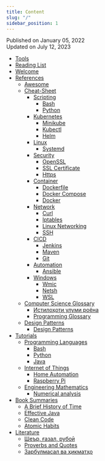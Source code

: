 ```yaml
---
title: Content
slug: "/"
sidebar_position: 1
---
```


Published on January 05, 2022  
Updated on July 12, 2023

<!---
<div class="contentTableContainer">

|     | Title                                                 | Date Last Updated |
| --- | ----------------------------------------------------- | ----------------- |
| 1   | [Item One](#)                                         | Month Day, Year   |
| 2   | [Item Two](#)                                         | Month Day, Year   |

</div>
-->

- [Tools](docs/tools)
- [Reading List](docs/reading-list)
- [Welcome](docs/welcome)
- [References](docs/category/references)
    - [Awesome](docs/references/awesome)
    - [Cheat-Sheet](docs/category/cheat-sheet)
        - [Scripting](docs/category/scripting)
            - [Bash](docs/references/cheat-sheet/scripting/bash)
            - [Python](docs/references/cheat-sheet/scripting/python)
        - [Kubernetes](docs/category/k8s)
            - [Minikube](docs/references/cheat-sheet/k8s/minikube)
            - [Kubectl](docs/references/cheat-sheet/k8s/kubectl)
            - [Helm](docs/references/cheat-sheet/k8s/helm)
        - [Linux](docs/category/linux)
            - [Systemd](docs/references/cheat-sheet/linux/systemd)
        - [Security](docs/category/security)
            - [OpenSSL](docs/references/cheat-sheet/security/openssl)
            - [SSL Certificate](docs/references/cheat-sheet/security/ssl-certificate)
            - [Https](docs/references/cheat-sheet/security/https)
        - [Container](docs/category/container)
            - [Dockerfile](docs/references/cheat-sheet/container/dockerfile)
            - [Docker Compose](docs/references/cheat-sheet/container/docker-compose)
            - [Docker](docs/references/cheat-sheet/container/docker)
        - [Network](docs/category/network)
            - [Curl](docs/references/cheat-sheet/network/curl)
            - [Iptables](docs/references/cheat-sheet/network/iptables)
            - [Linux Networking](docs/references/cheat-sheet/network/linux-networking)
            - [SSH](docs/references/cheat-sheet/network/ssh)
        - [CICD](docs/category/cicd)
            - [Jenkins](docs/references/cheat-sheet/cicd/jenkins)
            - [Maven](docs/references/cheat-sheet/cicd/maven)
            - [Git](docs/references/cheat-sheet/cicd/git)
        - [Automation](docs/category/automation)
            - [Ansible](docs/references/cheat-sheet/automation/ansible-cheatsheet)
        - [Windows](docs/category/windows)
            - [Wmic](docs/references/cheat-sheet/windows/wmic)
            - [Netsh](docs/references/cheat-sheet/windows/netsh)
            - [WSL](docs/references/cheat-sheet/windows/wsl)
    - [Computer Science Glossary](docs/category/computer-science-glossary)
        - [Истилоҳоти улуми роёна](docs/references/computer-science-glossary/computer-science-glossary-tj)
        - [Programming Glossary](docs/references/computer-science-glossary/programming-glossary)
    - [Design Patterns](docs/category/design-patterns)
        - [Design Patterns](docs/references/design-patterns/design-patterns)
- [Tutorials](docs/category/tutorials)
    - [Programming Languages](docs/category/programming-languages)
        - [Bash](docs/tutorials/programming-languages/bash)
        - [Python](docs/tutorials/programming-languages/python)
        - [Java](docs/tutorials/programming-languages/java)
    - [Internet of Things](docs/category/iot)
        - [Home Automation](docs/tutorials/iot/home-automation)
        - [Raspberry Pi](docs/tutorials/iot/raspberry-pi)
    - [Engineering Mathematics](docs/category/engineering-mathematics)
        - [Numerical analysis](docs/tutorials/engineering-mathematics/numerical-analysis)
- [Book Summaries](docs/category/book-summaries)
    - [A Brief History of Time](docs/book-summaries/a-brief-history-of-time)
    - [Effective Java](docs/book-summaries/effective-java)
    - [Clean Code](docs/book-summaries/clean-code)
    - [Atomic Habits](docs/book-summaries/atomic-habits)
- [Literature](docs/category/literature)
    - [Шеър, ғазал, рубоӣ](docs/literature/nazm)
    - [Proverbs and Quotes](docs/literature/proverbs-and-quotes)
    - [Зарбулмасал ва ҳикматҳо](docs/literature/nasr)
